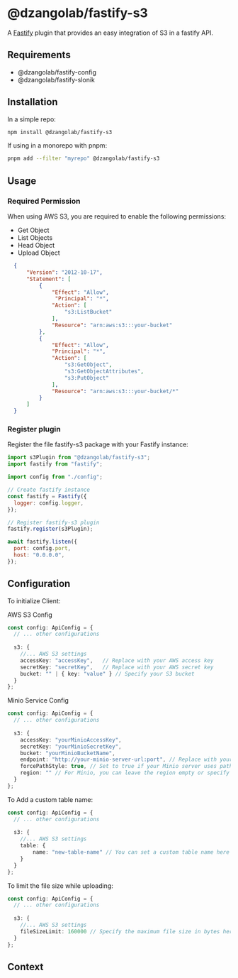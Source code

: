 # @dzangolab/fastify-s3

A [Fastify](https://github.com/fastify/fastify) plugin that provides an easy integration of S3 in a fastify API.

## Requirements

- @dzangolab/fastify-config
- @dzangolab/fastify-slonik

## Installation

In a simple repo:

```bash
npm install @dzangolab/fastify-s3
```

If using in a monorepo with pnpm:

```bash
pnpm add --filter "myrepo" @dzangolab/fastify-s3
```

## Usage

### Required Permission

When using AWS S3, you are required to enable the following permissions:

- Get Object
- List Objects
- Head Object
- Upload Object

```json
  {
      "Version": "2012-10-17",
      "Statement": [
          {
              "Effect": "Allow",
               "Principal": "*",
              "Action": [
                  "s3:ListBucket"
              ],
              "Resource": "arn:aws:s3:::your-bucket"
          },
          {
              "Effect": "Allow",
              "Principal": "*",
              "Action": [
                  "s3:GetObject",
                  "s3:GetObjectAttributes",
                  "s3:PutObject"
              ],
              "Resource": "arn:aws:s3:::your-bucket/*"
          }
      ]
  }
```

### Register plugin

Register the file fastify-s3 package with your Fastify instance:

```javascript
import s3Plugin from "@dzangolab/fastify-s3";
import fastify from "fastify";

import config from "./config";

// Create fastify instance
const fastify = Fastify({
  logger: config.logger,
});

// Register fastify-s3 plugin
fastify.register(s3Plugin);

await fastify.listen({
  port: config.port,
  host: "0.0.0.0",
});
```

## Configuration

To initialize Client:

AWS S3 Config

```typescript
const config: ApiConfig = {
  // ... other configurations
  
  s3: {
    //... AWS S3 settings
    accessKey: "accessKey",   // Replace with your AWS access key
    secretKey: "secretKey",   // Replace with your AWS secret key
    bucket: "" | { key: "value" } // Specify your S3 bucket
  }
};
```

Minio Service Config

```typescript
const config: ApiConfig = {
  // ... other configurations
  
  s3: {
    accessKey: "yourMinioAccessKey",
    secretKey: "yourMinioSecretKey",
    bucket: "yourMinioBucketName",
    endpoint: "http://your-minio-server-url:port", // Replace with your Minio server URL
    forcePathStyle: true, // Set to true if your Minio server uses path-style URLs
    region: "" // For Minio, you can leave the region empty or specify it based on your setup
  }
};

```

To Add a custom table name:

```typescript
const config: ApiConfig = {
  // ... other configurations
  
  s3: {
    //... AWS S3 settings
    table: {
        name: "new-table-name" // You can set a custom table name here (default: "files")
    }
  }
};

```

To limit the file size while uploading:

```typescript
const config: ApiConfig = {
  // ... other configurations
  
  s3: {
    //... AWS S3 settings
    fileSizeLimit: 160000 // Specify the maximum file size in bytes here
  }
};

```

## Context
